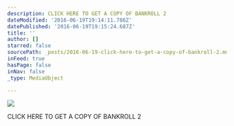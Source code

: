 ```yaml
---
description: CLICK HERE TO GET A COPY OF BANKROLL 2
dateModified: '2016-06-19T19:14:11.786Z'
datePublished: '2016-06-19T19:15:24.687Z'
title: ''
author: []
starred: false
sourcePath: _posts/2016-06-19-click-here-to-get-a-copy-of-bankroll-2.md
inFeed: true
hasPage: false
inNav: false
_type: MediaObject

---
```

![](https://the-grid-user-content.s3-us-west-2.amazonaws.com/113e8457-fa08-438d-9542-31f987bfaee6.jpg)

CLICK HERE TO GET A COPY OF BANKROLL 2
